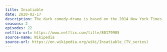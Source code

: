 ```yaml
---
title: Insatiable
date: 2020-02-17
description: The dark comedy-drama is based on the 2014 New York Times article "The Pageant Kind of Alabama" by Jeff Chu. The show recieved poor reviews and significant criticism. 
seasons: 2
episodes: 22
netflix-url: https://www.netflix.com/title/80179905
source-name: Wikipedia  
source-url: https://en.wikipedia.org/wiki/Insatiable_(TV_series)
---
```


